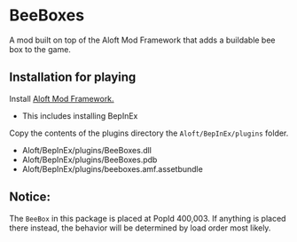 # BeeBoxes
A mod built on top of the Aloft Mod Framework that adds a buildable bee box to the game.

## Installation for playing

Install [Aloft Mod Framework.](https://thunderstore.io/c/aloft/p/AloftModFramework/Aloft_Mod_Framework/)
- This includes installing BepInEx

Copy the contents of the plugins directory the `Aloft/BepInEx/plugins` folder.
- Aloft/BepInEx/plugins/BeeBoxes.dll
- Aloft/BepInEx/plugins/BeeBoxes.pdb
- Aloft/BepInEx/plugins/beeboxes.amf.assetbundle

## Notice:
The `BeeBox` in this package is placed at PopId 400,003. If anything is placed there instead, the behavior will be determined by load order most likely.